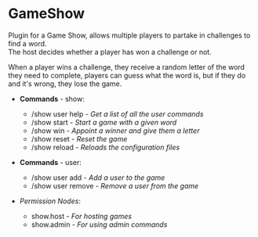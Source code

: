 # GameShow

Plugin for a Game Show, allows multiple players to partake in challenges to find a word.  
The host decides whether a player has won a challenge or not.

When a player wins a challenge, they receive a random letter of the word they need to complete, players can guess what the word is, but if they do and it's wrong, they lose the game.

- **Commands** - show:
  - /show user help - _Get a list of all the user commands_
  - /show start <word> - _Start a game with a given word_
  - /show win <user> - _Appoint a winner and give them a letter_
  - /show reset - _Reset the game_
  - /show reload - _Reloads the configuration files_

- **Commands** - user:
  - /show user add <user> - _Add a user to the game_
  - /show user remove <user> - _Remove a user from the game_

- _Permission Nodes_:
  - show.host - _For hosting games_
  - show.admin - _For using admin commands_
